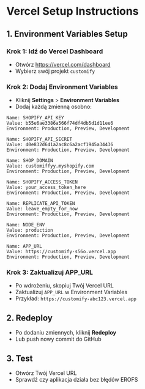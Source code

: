 # Vercel Setup Instructions

## 1. Environment Variables Setup

### Krok 1: Idź do Vercel Dashboard
- Otwórz https://vercel.com/dashboard
- Wybierz swój projekt `customify`

### Krok 2: Dodaj Environment Variables
- Kliknij **Settings** > **Environment Variables**
- Dodaj każdą zmienną osobno:

```
Name: SHOPIFY_API_KEY
Value: b55e6ae3386a566f74df4db5d1d11ee6
Environment: Production, Preview, Development

Name: SHOPIFY_API_SECRET  
Value: 40e832d641a2ac8c6a2acf1945a34436
Environment: Production, Preview, Development

Name: SHOP_DOMAIN
Value: customiffyy.myshopify.com
Environment: Production, Preview, Development

Name: SHOPIFY_ACCESS_TOKEN
Value: your_access_token_here
Environment: Production, Preview, Development

Name: REPLICATE_API_TOKEN
Value: leave_empty_for_now
Environment: Production, Preview, Development

Name: NODE_ENV
Value: production
Environment: Production, Preview, Development

Name: APP_URL
Value: https://customify-s56o.vercel.app
Environment: Production, Preview, Development
```

### Krok 3: Zaktualizuj APP_URL
- Po wdrożeniu, skopiuj Twój Vercel URL
- Zaktualizuj `APP_URL` w Environment Variables
- Przykład: `https://customify-abc123.vercel.app`

## 2. Redeploy
- Po dodaniu zmiennych, kliknij **Redeploy**
- Lub push nowy commit do GitHub

## 3. Test
- Otwórz Twój Vercel URL
- Sprawdź czy aplikacja działa bez błędów EROFS
